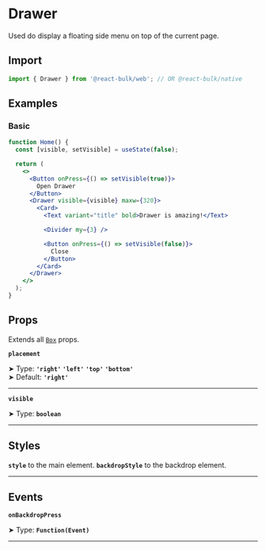 # Drawer

Used do display a floating side menu on top of the current page.

## Import

```jsx
import { Drawer } from '@react-bulk/web'; // OR @react-bulk/native
```

## Examples

### Basic

```jsx live
function Home() {
  const [visible, setVisible] = useState(false);

  return (
    <>
      <Button onPress={() => setVisible(true)}>
        Open Drawer
      </Button>
      <Drawer visible={visible} maxw={320}>
        <Card>
          <Text variant="title" bold>Drawer is amazing!</Text>

          <Divider my={3} />

          <Button onPress={() => setVisible(false)}>
            Close
          </Button>
        </Card>
      </Drawer>
    </>
  );
}
```

## Props

Extends all [`Box`](/docs/components/box#props) props.

**`placement`**

➤ Type: **`'right'` `'left'` `'top'` `'bottom'`** <br/>
➤ Default: **`'right'`** <br/>

---

**`visible`**

➤ Type: **`boolean`** <br/>

---

## Styles

**`style`** to the main element.
**`backdropStyle`** to the backdrop element.

---

## Events

**`onBackdropPress`**

➤ Type: **`Function(Event)`** <br/>

---
